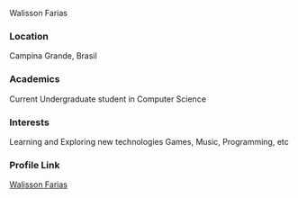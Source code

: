 Walisson Farias

### Location

Campina Grande, Brasil

### Academics

Current Undergraduate student in Computer Science

### Interests

Learning and Exploring new technologies
Games, Music, Programming, etc

### Profile Link

[Walisson Farias](https://github.com/alissonfariias)
